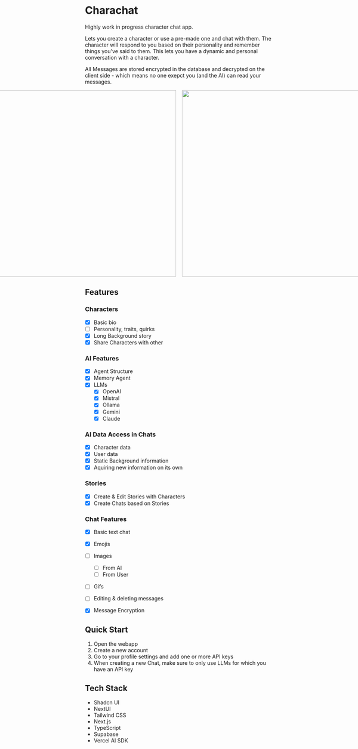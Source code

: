 # Charachat

Highly work in progress character chat app.

Lets you create a character or use a pre-made one and chat with them. The character will respond to you based on their personality and remember things you've said to them. This lets you have a dynamic and personal conversation with a character.

All Messages are stored encrypted in the database and decrypted on the client side - which means no one exepct you (and the AI) can read your messages.

<div style="width: 100%; display: flex; justify-content: center; gap: 1rem;">
    <img src="https://i.imgur.com/9Xze8SQ.png" style="height: 500px; width: auto;" >
    <img src="https://i.imgur.com/ePtkQTI.png" style="height: 500px; width: auto;" >
    <img src="https://i.imgur.com/Kb57kgu.png" style="height: 500px; width: auto;" >
    <img src="https://i.imgur.com/7lJHLG9.png" style="height: 500px; width: auto;" >
    <img src="https://i.imgur.com/8FpYG8J.png" style="height: 500px; width: auto;" >
    <img src="https://i.imgur.com/WnmFLCD.png" style="height: 500px; width: auto;" >
    <img src="https://i.imgur.com/G8fG5wr.png" style="height: 500px; width: auto;" >
    <img src="https://i.imgur.com/WT3uYZt.png" style="height: 500px; width: auto;" >
    
</div>

## Features

### Characters
- [x] Basic bio
- [ ] Personality, traits, quirks
- [x] Long Background story
- [x] Share Characters with other

### AI Features
- [x] Agent Structure
- [x] Memory Agent
- [x] LLMs
    - [x] OpenAI
    - [x] Mistral
    - [x] Ollama
    - [x] Gemini
    - [x] Claude

### AI Data Access in Chats
- [x] Character data
- [x] User data
- [x] Static Background information
- [x] Aquiring new information on its own

### Stories
- [x] Create & Edit Stories with Characters
- [x] Create Chats based on Stories

### Chat Features
- [x] Basic text chat
- [x] Emojis
- [ ] Images
    - [ ] From AI
    - [ ] From User
- [ ] Gifs
- [ ] Editing & deleting messages
- [x] Message Encryption


## Quick Start
1. Open the webapp
2. Create a new account
3. Go to your profile settings and add one or more API keys
4. When creating a new Chat, make sure to only use LLMs for which you have an API key

## Tech Stack
- Shadcn UI
- NextUI
- Tailwind CSS
- Next.js
- TypeScript
- Supabase
- Vercel AI SDK
